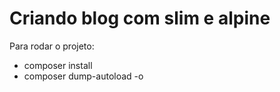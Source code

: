 # Criando blog com slim e alpine

Para rodar o projeto:

- composer install
- composer dump-autoload -o
